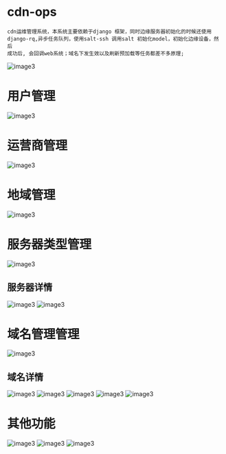 # cdn-ops
    cdn运维管理系统，本系统主要依赖于django 框架，同时边缘服务器初始化的时候还使用django-rq,异步任务队列，使用salt-ssh 调用salt 初始化model，初始化边缘设备，然后
    成功后, 会回调web系统；域名下发生效以及刷新预加载等任务都差不多原理;
![image3](https://github.com/xieyugui/cdn-ops/raw/master/ops_image/ops.png)

# 用户管理
![image3](https://github.com/xieyugui/cdn-ops/raw/master/ops_image/user.png)

# 运营商管理
![image3](https://github.com/xieyugui/cdn-ops/raw/master/ops_image/isp.png)

# 地域管理
![image3](https://github.com/xieyugui/cdn-ops/raw/master/ops_image/area.png)

# 服务器类型管理
![image3](https://github.com/xieyugui/cdn-ops/raw/master/ops_image/server_type.png)

## 服务器详情
![image3](https://github.com/xieyugui/cdn-ops/raw/master/ops_image/server_info1.png)
![image3](https://github.com/xieyugui/cdn-ops/raw/master/ops_image/server_info2.png)
    
# 域名管理管理
![image3](https://github.com/xieyugui/cdn-ops/raw/master/ops_image/domain.png)
    
## 域名详情
![image3](https://github.com/xieyugui/cdn-ops/raw/master/ops_image/domain_info1.png)
![image3](https://github.com/xieyugui/cdn-ops/raw/master/ops_image/domain_info2.png)
![image3](https://github.com/xieyugui/cdn-ops/raw/master/ops_image/domain_info3.png)
![image3](https://github.com/xieyugui/cdn-ops/raw/master/ops_image/domain_info4.png)
![image3](https://github.com/xieyugui/cdn-ops/raw/master/ops_image/domain_info5.png)
    
# 其他功能
![image3](https://github.com/xieyugui/cdn-ops/raw/master/ops_image/menu_domain.png)
![image3](https://github.com/xieyugui/cdn-ops/raw/master/ops_image/menu_base.png)
![image3](https://github.com/xieyugui/cdn-ops/raw/master/ops_image/menu_utils.png)
